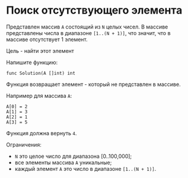 # Поиск отсутствующего элемента

Представлен массив `А` состоящий из `N` целых чисел.
В массиве представлены числа в диапазоне `[1..(N + 1)]`, что значит, что в массиве отсутствует 1 элемент.

Цель - найти этот элемент

Напишите функцию:

```golang
func Solution(A []int) int
```

Функция возвращает элемент - который не представлен в массиве.

Например для массива `А`:

    A[0] = 2
    A[1] = 3
    A[2] = 1
    A[3] = 5

Функция должна вернуть `4`.

Ограничения:
- `N` это целое число для диапазона [0..100,000];
- все элементы массива `А` уникальные;
- каждый элемент `А` это число в  диапазоне `[1..(N + 1)]`.